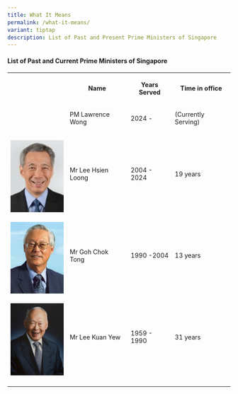 ```yaml
---
title: What It Means
permalink: /what-it-means/
variant: tiptap
description: List of Past and Present Prime Ministers of Singapore
---
```

<h4><strong>List of Past and Current Prime Ministers of Singapore</strong></h4>
<table style="minWidth: 100px">
<colgroup>
<col>
<col>
<col>
<col>
</colgroup>
<tbody>
<tr>
<th rowspan="1" colspan="1">
<p></p>
</th>
<th rowspan="1" colspan="1">
<p>Name</p>
</th>
<th rowspan="1" colspan="1">
<p>Years Served</p>
</th>
<th rowspan="1" colspan="1">
<p>Time in office</p>
</th>
</tr>
<tr>
<td rowspan="1" colspan="1">
<p></p>
</td>
<td rowspan="1" colspan="1">
<p></p>
<p>PM Lawrence Wong</p>
</td>
<td rowspan="1" colspan="1">
<p>2024 -</p>
</td>
<td rowspan="1" colspan="1">
<p>(Currently Serving)</p>
</td>
</tr>
<tr>
<td rowspan="1" colspan="1">
<p></p>
<div class="isomer-image-wrapper">
<img style="width: 100%" height="auto" width="100%" alt="" src="/images/Mr_LEE_Hsien_Loong.jpg">
</div>
</td>
<td rowspan="1" colspan="1">
<p>Mr Lee Hsien Loong</p>
</td>
<td rowspan="1" colspan="1">
<p>2004 - 2024</p>
</td>
<td rowspan="1" colspan="1">
<p>19 years</p>
</td>
</tr>
<tr>
<td rowspan="1" colspan="1">
<p></p>
<div class="isomer-image-wrapper">
<img style="width: 100%" height="auto" width="100%" alt="" src="/images/Mr_GOH_Chok_Tong.png">
</div>
</td>
<td rowspan="1" colspan="1">
<p></p>
<p></p>
<p></p>
<p>Mr Goh Chok Tong</p>
</td>
<td rowspan="1" colspan="1">
<p>1990 -2004</p>
</td>
<td rowspan="1" colspan="1">
<p>13 years</p>
</td>
</tr>
<tr>
<td rowspan="1" colspan="1">
<p></p>
<div class="isomer-image-wrapper">
<img style="width: 100%" height="auto" width="100%" alt="" src="/images/Lee_Kuan_Yew.png">
</div>
</td>
<td rowspan="1" colspan="1">
<p></p>
<p></p>
<p>Mr Lee Kuan Yew</p>
</td>
<td rowspan="1" colspan="1">
<p>1959 - 1990</p>
</td>
<td rowspan="1" colspan="1">
<p>31 years</p>
</td>
</tr>
<tr>
<td rowspan="1" colspan="1">
<p></p>
</td>
<td rowspan="1" colspan="1">
<p></p>
</td>
<td rowspan="1" colspan="1">
<p></p>
</td>
<td rowspan="1" colspan="1">
<p></p>
</td>
</tr>
</tbody>
</table>
<p></p>